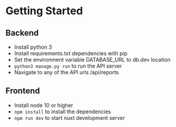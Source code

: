 # Getting Started

## Backend
- Install python 3
- Install requirements.txt dependencies with pip
- Set the environment variable DATABASE_URL to db.dev location
- `python3 manage.py run` to run the API server
- Navigate to any of the API urls /api/reports

## Frontend
- Install node 10 or higher
- `npm install` to install the dependencies
- `npm run dev` to start nuxt development server